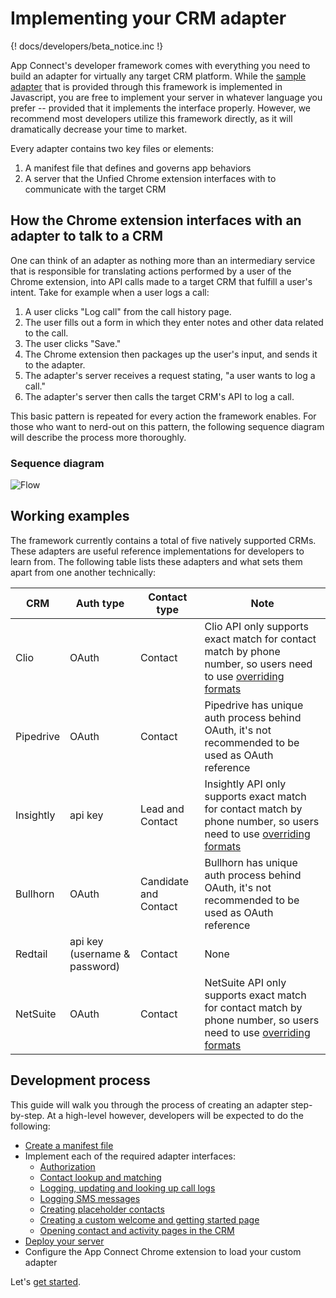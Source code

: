 # Implementing your CRM adapter

{! docs/developers/beta_notice.inc !}

App Connect's developer framework comes with everything you need to build an adapter for virtually any target CRM platform. While the [sample adapter](https://github.com/ringcentral/rc-unified-crm-extension/blob/FrameworkRefactor/src/adapters/testCRM/) that is provided through this framework is implemented in Javascript, you are free to implement your server in whatever language you prefer -- provided that it implements the interface properly. However, we recommend most developers utilize this framework directly, as it will dramatically decrease your time to market. 

Every adapter contains two key files or elements:

1. A manifest file that defines and governs app behaviors
2. A server that the Unfied Chrome extension interfaces with to communicate with the target CRM

## How the Chrome extension interfaces with an adapter to talk to a CRM

One can think of an adapter as nothing more than an intermediary service that is responsible for translating actions performed by a user of the Chrome extension, into API calls made to a target CRM that fulfill a user's intent. Take for example when a user logs a call:

1. A user clicks "Log call" from the call history page. 
2. The user fills out a form in which they enter notes and other data related to the call. 
3. The user clicks "Save." 
4. The Chrome extension then packages up the user's input, and sends it to the adapter.
5. The adapter's server receives a request stating, "a user wants to log a call."
6. The adapter's server then calls the target CRM's API to log a call. 

This basic pattern is repeated for every action the framework enables. For those who want to nerd-out on this pattern, the following sequence diagram will describe the process more thoroughly. 

### Sequence diagram

![Flow](../img/flow.png)

## Working examples

The framework currently contains a total of five natively supported CRMs. These adapters are useful reference implementations for developers to learn from. The following table lists these adapters and what sets them apart from one another technically:

| CRM | Auth type | Contact type | Note |
|-----|-----------|--------------|------|
|Clio|OAuth|Contact|Clio API only supports exact match for contact match by phone number, so users need to use [overriding formats](../users//settings.md#phone-number-formats)|
|Pipedrive|OAuth|Contact|Pipedrive has unique auth process behind OAuth, it's not recommended to be used as OAuth reference|
|Insightly|api key|Lead and Contact|Insightly API only supports exact match for contact match by phone number, so users need to use [overriding formats](../users//settings.md#phone-number-formats)|
|Bullhorn|OAuth|Candidate and Contact|Bullhorn has unique auth process behind OAuth, it's not recommended to be used as OAuth reference|
|Redtail|api key (username & password)|Contact|None|
|NetSuite|OAuth|Contact|NetSuite API only supports exact match for contact match by phone number, so users need to use [overriding formats](../users//settings.md#phone-number-formats)|

## Development process

This guide will walk you through the process of creating an adapter step-by-step. At a high-level however, developers will be expected to do the following:

* [Create a manifest file](manifest.md)
* Implement each of the required adapter interfaces:
    * [Authorization](auth.md)
    * [Contact lookup and matching](contact-matching.md)
    * [Logging, updating and looking up call logs](logging-calls.md)
    * [Logging SMS messages](logging-sms.md)
    * [Creating placeholder contacts](placeholder-contacts.md)
    * [Creating a custom welcome and getting started page](welcome-page.md)
    * [Opening contact and activity pages in the CRM](view-details.md)
* [Deploy your server](deploy.md)
* Configure the App Connect Chrome extension to load your custom adapter

Let's [get started](getting-started.md).

